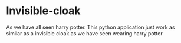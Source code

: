 # Invisible-cloak
As we have all seen harry potter. This python application just work as  similar as a invisible cloak as we have seen wearing harry potter
